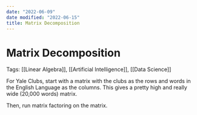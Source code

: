 ```yaml
---
date: "2022-06-09"
date modified: "2022-06-15"
title: Matrix Decomposition
---
```


# Matrix Decomposition
Tags: [[Linear Algebra]], [[Artificial Intelligence]], [[Data Science]]

For Yale Clubs, start with a matrix with the clubs as the rows and words in the English Language as the columns. This gives a pretty high and really wide (20,000 words) matrix.

Then, run matrix factoring on the matrix.
